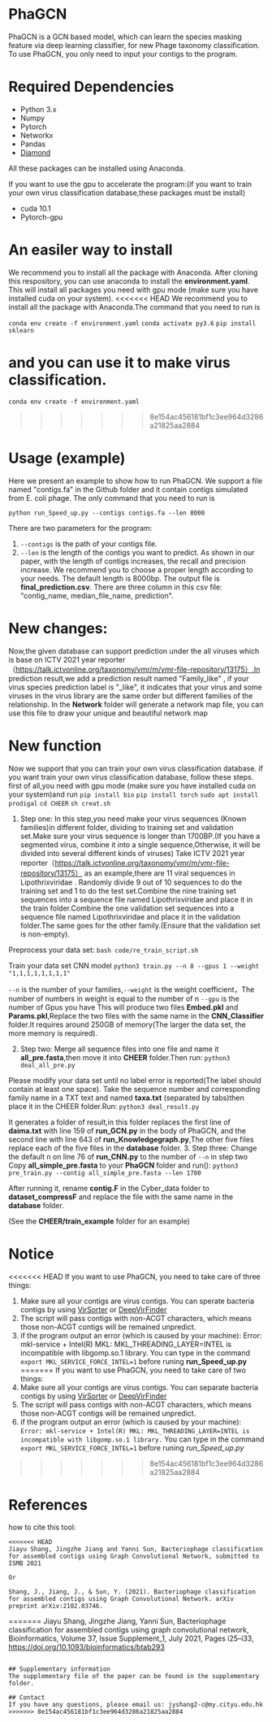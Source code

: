 # PhaGCN

PhaGCN is a GCN based model, which can learn the species masking feature via deep learning classifier, for new Phage taxonomy classification. To use PhaGCN, you only need to input your contigs to the program.

# Required Dependencies
* Python 3.x
* Numpy
* Pytorch
* Networkx
* Pandas
* [Diamond](https://github.com/bbuchfink/diamond)

All these packages can be installed using Anaconda.

If you want to use the gpu to accelerate the program:(if you want to train your own virus classification database,these packages must be install)

* cuda 10.1
* Pytorch-gpu

# An easiler way to install
We recommend you to install all the package with Anaconda.
After cloning this respository, you can use anaconda to install the **environment.yaml**. This will install all packages you need with gpu mode (make sure you have installed cuda on your system).
<<<<<<< HEAD
We recommend you to install all the package with Anaconda.The command that you need to run is 

`conda env create -f environment.yaml`
`conda activate py3.6`
`pip install sklearn`

and you can use it to make virus classification.
=======
`conda env create -f environment.yaml`
>>>>>>> 8e154ac456181bf1c3ee964d3286a21825aa2884

# Usage (example)
Here we present an example to show how to run PhaGCN. We support a file named "contigs.fa" in the Github folder and it contain contigs simulated from E. coli phage. The only command that you need to run is 

`python run_Speed_up.py --contigs contigs.fa --len 8000`

There are two parameters for the program: 
1. `--contigs` is the path of your contigs file. 
2. `--len` is the length of the contigs you want to predict. 
As shown in our paper, with the length of contigs increases, the recall and precision increase. We recommend you to choose a proper length according to your needs. The default length is 8000bp.
The output file is **final_prediction.csv**. There are three column in this csv file: "contig_name, median_file_name, prediction".

# New changes:
Now,the given database can support prediction under the all viruses which is base on ICTV 2021 year reporter（https://talk.ictvonline.org/taxonomy/vmr/m/vmr-file-repository/13175）.In prediction result,we add a prediction result named "Family_like" , if your virus species prediction label is "_like", it indicates that your virus and some viruses in the virus library are the same order but different families of the relationship.
In the **Network** folder will generate a network map file, you can use this file to draw your unique and beautiful network map

# New function
Now we support that you can train your own virus classification database.
if you want train your own virus classification database, follow these steps.
first of all,you need with gpu mode (make sure you have installed cuda on your system)and  run 
`pip install bio`
`pip install torch`
`sudo apt install prodigal`
`cd CHEER`
`sh creat.sh`

1. Step one:
In this step,you need make your virus sequences (Known families)in different folder, dividing to training set and validation set.Make sure your virus sequence is longer than 1700BP.(If you have a segmented virus, combine it into a single sequence,Otherwise, it will be divided into several different kinds of viruses)
Take ICTV 2021 year reporter（https://talk.ictvonline.org/taxonomy/vmr/m/vmr-file-repository/13175） as an example,there are 11 viral sequences in Lipothrixviridae .
Randomly divide 9 out of 10 sequences to do the training set and 1 to do the test set.Combine the nine training set sequences into a sequence file named Lipothrixviridae and place it in the train folder.Combine the one validation set sequences into a sequence file named Lipothrixviridae and place it in the validation folder.The same goes for the other family.(Ensure that the validation set is non-empty).

Preprocess your data set:
`bash code/re_train_script.sh`

Train your data set CNN model
`python3 train.py --n 8 --gpus 1 --weight "1,1,1,1,1,1,1,1"`

`--n` is the number of your families,`--weight` is the  weight coefficient，The number of numbers in weight is equal to the number of n `--gpu` is the number of Gpus you have
This will produce two files **Embed.pkl** and **Params.pkl**,Replace the two files with the same name in the **CNN_Classifier** folder.It requires around 250GB of memory(The larger the data set, the more memory is required).

2. Step two:
Merge all sequence files into one file and name it **all_pre.fasta**,then move it into 
**CHEER** folder.Then run:
`python3 deal_all_pre.py`

Please modify your data set until no label error is reported(The label should contain at least one space).
Take the sequence number and corresponding family name in a TXT text and named **taxa.txt** (separated by tabs)then place it in the CHEER folder.Run:
`python3 deal_result.py`

It generates a folder of result,in this folder replaces the first line of **daima.txt** with line 159 of **run_GCN.py** in the body of PhaGCN, and the second line with line 643 of **run_Knowledgegraph.py**,The other five files replace each of the five files in the **database** folder.
3. Step three:
Change the default n on line 76 of **run_CNN.py** to the number of `--n` in step two
Copy **all_simple_pre.fasta** to your **PhaGCN** folder and run():
`python3 pre_train.py --contig all_simple_pre.fasta --len 1700`

After running it, rename **contig.F** in the Cyber_data folder to **dataset_compressF** and replace the file with the same name in the **database** folder.

(See the **CHEER/train_example** folder for an example)
# Notice
<<<<<<< HEAD
If you want to use PhaGCN, you need to take care of three things:
1. Make sure all your contigs are virus contigs. You can sperate bacteria contigs by using [VirSorter](https://github.com/simroux/VirSorter) or [DeepVirFinder](https://github.com/jessieren/DeepVirFinder)
2. The script will pass contigs with non-ACGT characters, which means those non-ACGT contigs will be remained unpredict.
3. if the program output an error (which is caused by your machine): Error: mkl-service + Intel(R) MKL: MKL_THREADING_LAYER=INTEL is incompatible with libgomp.so.1 library. You can type in the command `export MKL_SERVICE_FORCE_INTEL=1` before runing **run_Speed_up.py**
=======
If you want to use PhaGCN, you need to take care of two things:
1. Make sure all your contigs are virus contigs. You can separate bacteria contigs by using [VirSorter](https://github.com/simroux/VirSorter) or [DeepVirFinder](https://github.com/jessieren/DeepVirFinder)
2. The script will pass contigs with non-ACGT characters, which means those non-ACGT contigs will be remained unpredict.
3. if the program output an error (which is caused by your machine):
`Error: mkl-service + Intel(R) MKL: MKL_THREADING_LAYER=INTEL is incompatible with libgomp.so.1 library.`
You can type in the command `export MKL_SERVICE_FORCE_INTEL=1` before runing *run_Speed_up.py*
>>>>>>> 8e154ac456181bf1c3ee964d3286a21825aa2884

# References
how to cite this tool:
```
<<<<<<< HEAD
Jiayu Shang, Jingzhe Jiang and Yanni Sun, Bacteriophage classification for assembled contigs using Graph Convolutional Network, submitted to ISMB 2021

Or

Shang, J., Jiang, J., & Sun, Y. (2021). Bacteriophage classification for assembled contigs using Graph Convolutional Network. arXiv preprint arXiv:2102.03746.
```
=======
Jiayu Shang, Jingzhe Jiang, Yanni Sun, Bacteriophage classification for assembled contigs using graph convolutional network, Bioinformatics, Volume 37, Issue Supplement_1, July 2021, Pages i25–i33, https://doi.org/10.1093/bioinformatics/btab293
```

## Supplementary information
The supplementary file of the paper can be found in the supplementary folder.

## Contact
If you have any questions, please email us: jyshang2-c@my.cityu.edu.hk
>>>>>>> 8e154ac456181bf1c3ee964d3286a21825aa2884

